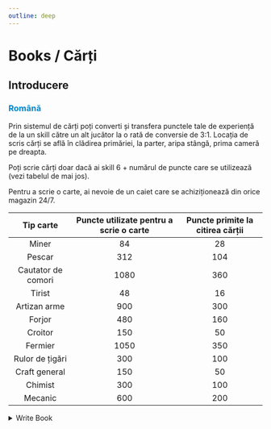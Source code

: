 ```yaml
---
outline: deep
---
```


# Books / Cărți

## Introducere

### <span style="color: #0088CC">Română</span>

Prin sistemul de cărți poți converti și transfera punctele tale de experiență de la un skill către un alt jucător la o rată de conversie de 3:1. Locația de scris cărți se află în clădirea primăriei, la parter, aripa stângă, prima cameră pe dreapta.

Poți scrie cărți doar dacă ai skill 6 + numărul de puncte care se utilizează (vezi tabelul de mai jos).

Pentru a scrie o carte, ai nevoie de un caiet care se achiziționează din orice magazin 24/7.

|Tip carte|Puncte utilizate pentru a scrie o carte|Puncte primite la citirea cărții|
|:---:|:---:|:---:|
|Miner|84|28|
|Pescar|312|104|
|Cautator de comori|1080|360|
|Tirist|48|16|
|Artizan arme|900|300|
|Forjor|480|160|
|Croitor|150|50|
|Fermier|1050|350|
|Rulor de țigări|300|100|
|Craft general|150|50|
|Chimist|300|100|
|Mecanic|600|200|


<details>
  <summary>Write Book</summary>
  <img src="https://v.b-zone.ro/images/wiki/write-book.png" alt="Write Book">
</details>